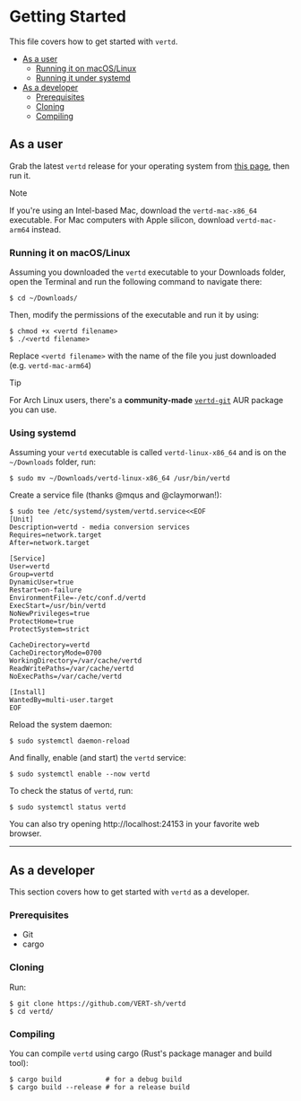 # Getting Started

This file covers how to get started with `vertd`.

- [As a user](#as-a-user)
  - [Running it on macOS/Linux](#running-it-on-macoslinux)
  - [Running it under systemd](#using-systemd)
- [As a developer](#as-a-developer)
  - [Prerequisites](#prerequisites)
  - [Cloning](#cloning)
  - [Compiling](#compiling)

## As a user

Grab the latest `vertd` release for your operating system from [this page](https://github.com/VERT-sh/vertd/releases), then run it.

> [!NOTE]
> If you're using an Intel-based Mac, download the `vertd-mac-x86_64` executable. For Mac computers with Apple silicon, download `vertd-mac-arm64` instead.

### Running it on macOS/Linux

Assuming you downloaded the `vertd` executable to your Downloads folder, open the Terminal and run the following command to navigate there:

```shell
$ cd ~/Downloads/
```

Then, modify the permissions of the executable and run it by using:

```shell
$ chmod +x <vertd filename>
$ ./<vertd filename>
```

Replace `<vertd filename>` with the name of the file you just downloaded (e.g. `vertd-mac-arm64`)

> [!TIP]
> For Arch Linux users, there's a **community-made** [`vertd-git`](https://aur.archlinux.org/packages/vertd-git) AUR package you can use.

### Using systemd

Assuming your `vertd` executable is called `vertd-linux-x86_64` and is on the `~/Downloads` folder, run:

```shell
$ sudo mv ~/Downloads/vertd-linux-x86_64 /usr/bin/vertd
```

Create a service file (thanks @mqus and @claymorwan!):

```shell
$ sudo tee /etc/systemd/system/vertd.service<<EOF
[Unit]
Description=vertd - media conversion services
Requires=network.target
After=network.target

[Service]
User=vertd
Group=vertd
DynamicUser=true
Restart=on-failure
EnvironmentFile=-/etc/conf.d/vertd
ExecStart=/usr/bin/vertd
NoNewPrivileges=true
ProtectHome=true
ProtectSystem=strict

CacheDirectory=vertd
CacheDirectoryMode=0700
WorkingDirectory=/var/cache/vertd
ReadWritePaths=/var/cache/vertd
NoExecPaths=/var/cache/vertd

[Install]
WantedBy=multi-user.target
EOF
```

Reload the system daemon:

```shell
$ sudo systemctl daemon-reload
```

And finally, enable (and start) the `vertd` service:

```shell
$ sudo systemctl enable --now vertd
```

To check the status of `vertd`, run:

```shell
$ sudo systemctl status vertd
```

You can also try opening http://localhost:24153 in your favorite web browser.

---

## As a developer

This section covers how to get started with `vertd` as a developer.

### Prerequisites

- Git
- cargo

### Cloning

Run:

```shell
$ git clone https://github.com/VERT-sh/vertd
$ cd vertd/
```

### Compiling

You can compile `vertd` using cargo (Rust's package manager and build tool):

```shell
$ cargo build           # for a debug build
$ cargo build --release # for a release build
```
